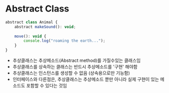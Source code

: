 # Abstract Class

```javascript
abstract class Animal {
    abstract makeSound(): void;
    
    move(): void {
        console.log("roaming the earth...");
    }
}
```
- 추상클래스는 추상메소드(Abstract method)를 가질수있는 클래스임
- 추상클래스를 상속하는 클래스는 반드시 추상메소드를 '구현' 해야함
- 추상클래스는 인스턴스를 생성할 수 없음
  (상속용으로만 기능함)
- 인터페이스와 다른점은, 추상클래스는 추상메소드 뿐만 아니라 실제 구현이 있는 메소드도 포함할 수 있다는 것임

